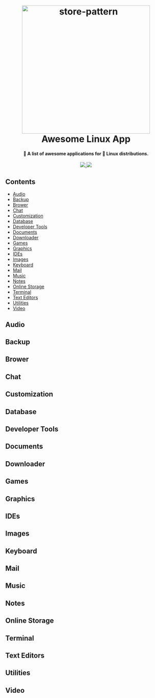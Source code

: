 <h1 align="center">
  <a href="https://github.com/jade28/awesome-linux-apps">
    <img alt="store-pattern" src="https://user-images.githubusercontent.com/34389409/50555555-b76c4d00-0d00-11e9-9c88-044c4ff10d6f.png" width="400">
  </a>
  <br>Awesome Linux App<br>
</h1>

<h4 align="center">
  🚀 A list of awesome applications for 🐧 Linux distributions.
</h4>

<p align="center">  
   <a href="https://github.com/sindresorhus/awesome">
    <img src="https://awesome.re/badge.svg"/>
  </a>
  
  <a href="https://github.com/jade28/awesome-linux-apps">
    <img src="https://img.shields.io/badge/contributions-welcome-orange.svg"/>
  </a>
</p>  

## Contents

- [Audio](#audio)
- [Backup](#backup)
- [Brower](#brower)
- [Chat](#chat)
- [Customization](#customization)
- [Database](#database)
- [Developer Tools](#developer-tools)
- [Documents](#documents)
- [Downloader](#downloader)
- [Games](#games)
- [Graphics](#graphics)
- [IDEs](#ides)
- [Images](#images)
- [Keyboard](#keyboard)
- [Mail](#mail)
- [Music](#music)
- [Notes](#notes)
- [Online Storage](#online-storage)
- [Terminal](#terminal)
- [Text Editors](#text-editors)
- [Utilities](#utilities)
- [Video](#video)

## Audio

## Backup

## Brower

## Chat

## Customization

## Database

## Developer Tools

## Documents

## Downloader

## Games

## Graphics

## IDEs

## Images

## Keyboard

## Mail

## Music

## Notes

## Online Storage

## Terminal

## Text Editors

## Utilities

## Video
